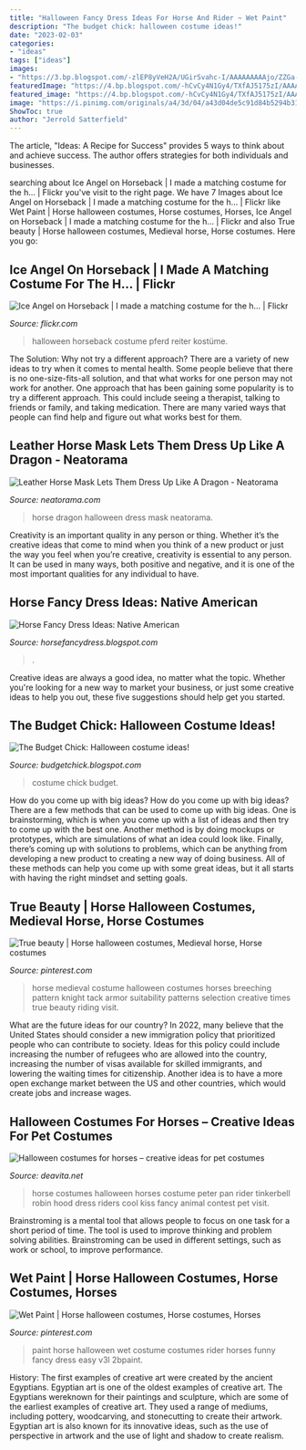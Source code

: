 ```yaml
---
title: "Halloween Fancy Dress Ideas For Horse And Rider ~ Wet Paint"
description: "The budget chick: halloween costume ideas!"
date: "2023-02-03"
categories:
- "ideas"
tags: ["ideas"]
images:
- "https://3.bp.blogspot.com/-zlEP8yVeH2A/UGirSvahc-I/AAAAAAAAAjo/ZZGa-jswwAY/s1600/200152_145048425561960_2761066_n.jpg"
featuredImage: "https://4.bp.blogspot.com/-hCvCy4N1Gy4/TXfAJ5175zI/AAAAAAAAAaQ/MAQsa1zmLDE/s1600/Redindian6.jpg"
featured_image: "https://4.bp.blogspot.com/-hCvCy4N1Gy4/TXfAJ5175zI/AAAAAAAAAaQ/MAQsa1zmLDE/s1600/Redindian6.jpg"
image: "https://i.pinimg.com/originals/a4/3d/04/a43d04de5c91d84b5294b31341f41967.jpg"
ShowToc: true
author: "Jerrold Satterfield"
---
```



The article, "Ideas: A Recipe for Success" provides 5 ways to think about and achieve success. The author offers strategies for both individuals and businesses.

	

		
searching about Ice Angel on Horseback | I made a matching costume for the h… | Flickr you've visit to the right page. We have 7 Images about Ice Angel on Horseback | I made a matching costume for the h… | Flickr like Wet Paint | Horse halloween costumes, Horse costumes, Horses, Ice Angel on Horseback | I made a matching costume for the h… | Flickr and also True beauty | Horse halloween costumes, Medieval horse, Horse costumes. Here you go:
		
    
## Ice Angel On Horseback | I Made A Matching Costume For The H… | Flickr

<img loading=lazy src="http://c1.staticflickr.com/5/4147/4839467672_ddf26629b8.jpg" onerror="this.onerror=null;this.src='https://tse1.mm.bing.net/th?id=OIP.fh-MuCvjwnlKjW2hSRnRCwAAAA&amp;pid=15.1';" alt="Ice Angel on Horseback | I made a matching costume for the h… | Flickr">

_Source: flickr.com_

>halloween horseback costume pferd reiter kostüme. 

	

The Solution: Why not try a different approach?
There are a variety of new ideas to try when it comes to mental health. Some people believe that there is no one-size-fits-all solution, and that what works for one person may not work for another. One approach that has been gaining some popularity is to try a different approach. This could include seeing a therapist, talking to friends or family, and taking medication. There are many varied ways that people can find help and figure out what works best for them.

    
## Leather Horse Mask Lets Them Dress Up Like A Dragon - Neatorama

<img loading=lazy src="https://uploads.neatorama.com/images/posts/38/52/52038/1346914510-0.jpg" onerror="this.onerror=null;this.src='https://tse2.mm.bing.net/th?id=OIP.AcVYpTJTzqHS0wKW0flq0wHaJ0&amp;pid=15.1';" alt="Leather Horse Mask Lets Them Dress Up Like A Dragon - Neatorama">

_Source: neatorama.com_

>horse dragon halloween dress mask neatorama. 

	

Creativity is an important quality in any person or thing. Whether it’s the creative ideas that come to mind when you think of a new product or just the way you feel when you’re creative, creativity is essential to any person. It can be used in many ways, both positive and negative, and it is one of the most important qualities for any individual to have.

    
## Horse Fancy Dress Ideas: Native American

<img loading=lazy src="https://4.bp.blogspot.com/-hCvCy4N1Gy4/TXfAJ5175zI/AAAAAAAAAaQ/MAQsa1zmLDE/s1600/Redindian6.jpg" onerror="this.onerror=null;this.src='https://tse3.mm.bing.net/th?id=OIP.Iv36XXmrOrcym-A0g6sCtgHaFj&amp;pid=15.1';" alt="Horse Fancy Dress Ideas: Native American">

_Source: horsefancydress.blogspot.com_

>. 

	

Creative ideas are always a good idea, no matter what the topic. Whether you're looking for a new way to market your business, or just some creative ideas to help you out, these five suggestions should help get you started.

    
## The Budget Chick: Halloween Costume Ideas!

<img loading=lazy src="https://3.bp.blogspot.com/-zlEP8yVeH2A/UGirSvahc-I/AAAAAAAAAjo/ZZGa-jswwAY/s1600/200152_145048425561960_2761066_n.jpg" onerror="this.onerror=null;this.src='https://tse3.mm.bing.net/th?id=OIP.m5nqX_Lgo4RAORDa3_epRwHaLH&amp;pid=15.1';" alt="The Budget Chick: Halloween costume ideas!">

_Source: budgetchick.blogspot.com_

>costume chick budget. 

	

How do you come up with big ideas?
How do you come up with big ideas? There are a few methods that can be used to come up with big ideas. One is brainstorming, which is when you come up with a list of ideas and then try to come up with the best one. Another method is by doing mockups or prototypes, which are simulations of what an idea could look like. Finally, there’s coming up with solutions to problems, which can be anything from developing a new product to creating a new way of doing business. All of these methods can help you come up with some great ideas, but it all starts with having the right mindset and setting goals.

    
## True Beauty | Horse Halloween Costumes, Medieval Horse, Horse Costumes

<img loading=lazy src="https://i.pinimg.com/originals/a4/3d/04/a43d04de5c91d84b5294b31341f41967.jpg" onerror="this.onerror=null;this.src='https://tse4.mm.bing.net/th?id=OIP.VNw9bVBjLE7QhpbwHftIjgHaHb&amp;pid=15.1';" alt="True beauty | Horse halloween costumes, Medieval horse, Horse costumes">

_Source: pinterest.com_

>horse medieval costume halloween costumes horses breeching pattern knight tack armor suitability patterns selection creative times true beauty riding visit. 

	

What are the future ideas for our country?
In 2022, many believe that the United States should consider a new immigration policy that prioritized people who can contribute to society. Ideas for this policy could include increasing the number of refugees who are allowed into the country, increasing the number of visas available for skilled immigrants, and lowering the waiting times for citizenship. Another idea is to have a more open exchange market between the US and other countries, which would create jobs and increase wages.

    
## Halloween Costumes For Horses – Creative Ideas For Pet Costumes

<img loading=lazy src="https://deavita.net/wp-content/uploads/2016/07/cool-Halloween-costumes-for-horses-and-riders-peter-pan.jpg" onerror="this.onerror=null;this.src='https://tse4.mm.bing.net/th?id=OIP.eo-RNGEBfKSVUgDrI5xhHwHaHa&amp;pid=15.1';" alt="Halloween costumes for horses – creative ideas for pet costumes">

_Source: deavita.net_

>horse costumes halloween horses costume peter pan rider tinkerbell robin hood dress riders cool kiss fancy animal contest pet visit. 

	

Brainstroming is a mental tool that allows people to focus on one task for a short period of time. The tool is used to improve thinking and problem solving abilities. Brainstroming can be used in different settings, such as work or school, to improve performance.

    
## Wet Paint | Horse Halloween Costumes, Horse Costumes, Horses

<img loading=lazy src="https://i.pinimg.com/originals/23/2c/ec/232cecfe1830312f17a97b57e7e71033.jpg" onerror="this.onerror=null;this.src='https://tse4.mm.bing.net/th?id=OIP.v40RZvz1UC6IhwLM5g8cWAAAAA&amp;pid=15.1';" alt="Wet Paint | Horse halloween costumes, Horse costumes, Horses">

_Source: pinterest.com_

>paint horse halloween wet costume costumes rider horses funny fancy dress easy v3l 2bpaint. 

	

History: The first examples of creative art were created by the ancient Egyptians.
Egyptian art is one of the oldest examples of creative art. The Egyptians wereknown for their paintings and sculpture, which are some of the earliest examples of creative art. They used a range of mediums, including pottery, woodcarving, and stonecutting to create their artwork. Egyptian art is also known for its innovative ideas, such as the use of perspective in artwork and the use of light and shadow to create realism.

